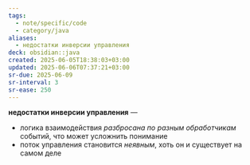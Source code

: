 ```yaml
---
tags:
  - note/specific/code
  - category/java
aliases:
  - недостатки инверсии управления
deck: obsidian::java
created: 2025-06-05T18:38:03+03:00
updated: 2025-06-06T07:37:21+03:00
sr-due: 2025-06-09
sr-interval: 3
sr-ease: 250
---
```


**недостатки инверсии управления**
—
- логика взаимодействия *разбросана по разным обработчикам* событий, что может усложнить понимание
- поток управления становится *неявным*, хоть он и существует на самом деле
